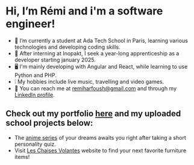 # Hi, I’m Rémi and i'm a software engineer!
- 🌱 I’m currently a student at Ada Tech School in Paris, learning various technologies and developing coding skills.
- 💼 After interning at Inopakt, I seek a year-long apprenticeship as a developer starting january 2025.
- 🖥️ I'm mainly developing with Angular and React, while learning to use Python and PHP.
- ❕ My hobbies include live music, travelling and video games.
- 📨 You can reach me at remiharfoush@gmail.com and through my [LinkedIn profile](https://fr.linkedin.com/in/r%C3%A9mi-harfoush-440823255).

## Check out my portfolio [here](https://portfolio-alpha-lemon-21.vercel.app/) and my uploaded school projects below:
- The [anime series](https://harfore.github.io/HAPPY-PROJECT/) of your dreams awaits you right after taking a short personality quiz.
- Visit [Les Chaises Volantes](https://plateforme-vente-meubles-chaisesvolantes-front.vercel.app/) website to find your next favorite furniture items!

